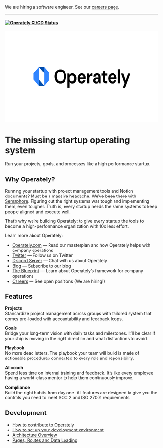We are hiring a software engineer. See our [careers page](https://careers.operately.com/).

<hr/> 

<h4>
  <a href="https://operately.semaphoreci.com/projects/operately">
    <img src="https://operately.semaphoreci.com/badges/operately/branches/main.svg?style=shields" alt="Operately CI/CD Status" />
  </a>
</h4>

<p align="center">
  <img alt="Operately" src="/docs/images/logo-white.svg" height="300px"/>
</p>

<h1>The missing startup operating system</h1>
<p>Run your projects, goals, and processes like a high performance startup.</p>

<h2>Why Operately?</h2>

Running your startup with project management tools and Notion documents? Must be a massive headache. 
We’ve been there with [Semaphore](https://semaphoreci.com). Figuring out the right systems was tough 
and implementing them, even tougher. Truth is, every startup needs the same systems to keep 
people aligned and execute well.

That’s why we’re building Operately: to give every startup the tools to become a high-performance 
organization with 10x less effort.

Learn more about Operately:

<ul>
  <li><a href="https://operately.com">Operately.com</a> — Read our masterplan and how Operately helps with company operations</li>
  <li><a href="https://twitter.com/operately">Twitter</a> — Follow us on Twitter</li>
  <li><a href="https://discord.gg/RWWMGwjM">Discord Server</a> — Chat with us about Operately</li>
  <li><a href="https://blog.operately.com">Blog</a> — Subscribe to our blog</li>
  <li><a href="https://operately.com/blueprint">The Blueprint</a> — Learn about Operately’s framework for company operations</li>
  <li><a href="https://blog.operately.com">Careers</a> — See open positions (We are hiring!)</li>
</ul>

<h2>Features</h2>

<p><strong>Projects</strong><br/>Standardize project management across groups with tailored system that comes pre-loaded with accountability and feedback loops.</p>
<p><strong>Goals</strong><br/> Bridge your long-term vision with daily tasks and milestones. It’ll be clear if your ship is moving in the right direction and what distractions to avoid.</p>
<p><strong>Playbook</strong><br/> No more dead letters. The playbook your team will build is made of actionable procedures connected to every role and reponsibility.</p>
<p><strong>AI coach</strong><br/> Spend less time on internal training and feedback. It’s like every employee having a world-class mentor to help them continuously improve.</p>
<p><strong>Compliance</strong><br/> Build the right habits from day one. All features are designed to give you the controls you need to meet SOC 2 and ISO 27001 requirements.</p>

<h2>Development</h2>

- [How to contribute to Operately](CONTRIBUTING.md)
- [How to set up your development environment](docs/dev-env.md)
- [Architecture Overview](docs/architecture.md)
- [Pages, Routes and Data Loading](docs/pages-and-data-loading.md)


